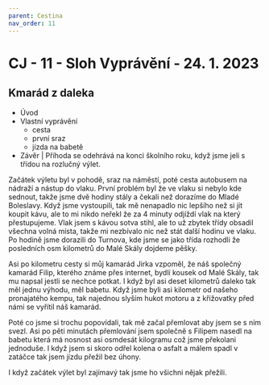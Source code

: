 ```yaml
---
parent: Cestina
nav_order: 11
---
```

# CJ - 11 - Sloh Vyprávění - 24. 1. 2023
## Kmarád z daleka
- Úvod
- Vlastní vyprávění
	- cesta
	- první sraz
	- jízda na babetě
- Závěr
|
Příhoda se odehrává na konci školního roku, když jsme jeli s třídou na rozlučný výlet.

Začátek výletu byl v pohodě, sraz na náměstí, poté cesta autobusem na nádraží a nástup do vlaku. První problém byl že ve vlaku si nebylo kde sednout, takže jsme dvě hodiny stály a čekali než dorazíme do Mladé Boleslavy. Když jsme vystoupili, tak mě nenapadlo nic lepšího než si jít koupit kávu, ale to mi nikdo neřekl že za 4 minuty odjíždí vlak na který přestupujeme. Vlak jsem s kávou sotva stihl, ale to už zbytek třídy obsadil všechna volná místa, takže mi nezbívalo nic než stát další hodinu ve vlaku. Po hodině jsme dorazili do Turnova, kde jsme se jako třída rozhodli že posledních osm kilometrů do Malé Skály dojdeme pěšky.

Asi po kilometru cesty si můj kamarád Jirka vzpoměl, že náš společný kamarád Filip, kterého známe přes internet, bydlí kousek od Malé Skály, tak mu napsal jestli se nechce potkat. I když byl asi deset kilometrů daleko tak měl jednu výhodu, měl babetu. Když jsme byli asi kilometr od našeho pronajatého kempu, tak najednou slyším hukot motoru a z křižovatky před námi se vyřítil náš kamarád. 

Poté co jsme si trochu popovídali, tak mě začal přemlovat aby jsem se s ním svezl. Asi po pěti minutách přemlování jsem společně s Filipem nasedl na babetu která má nosnost asi osmdesát kilogramu což jsme překolani jednoduše. I když jsem si skoro odřel kolena o asfalt a málem spadl v zatáčce tak jsem jízdu přežil bez úhony.

I když začátek výlet byl zajímavý tak jsme ho všichni nějak přežili.